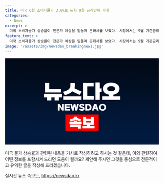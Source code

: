```yaml
---
title: 미국 6월 소비자물가 3.0%로 둔화 9월 금리인하 기대
categories:
  - News
excerpt: >
  미국 소비자물가 상승률이 전문가 예상을 밑돌며 둔화세를 보였다. 시장에서는 9월 기준금리 인하설에 대한 기대가 높아지고 있는 가운데, 미국 연방준비제도(Fed·연준)가 금리 인하를 고려하기 위해 필요한 조건인 더 많은 긍정적인 지표로 작용할 것으로 예상된다. 미국 노동부는 6월 미국 소비자물가지수(CPI)가 전년 동월 대비 3.0% 상승하며 전문가 예상치를 하회했고, 5월 대비 둔화세를 보였다. 연준은 금리 인하 시점에 대해 신중한 입장이지만, 인하를 고려하는 시점에는 명확한 입장을 보이고 있다.
feature_text: >
  미국 소비자물가 상승률이 전문가 예상을 밑돌며 둔화세를 보였다. 시장에서는 9월 기준금리 인하설에 대한 기대가 높아지고 있는 가운데, 미국 연방준비제도(Fed·연준)가 금리 인하를 고려하기 위해 필요한 조건인 더 많은 긍정적인 지표로 작용할 것으로 예상된다. 미국 노동부는 6월 미국 소비자물가지수(CPI)가 전년 동월 대비 3.0% 상승하며 전문가 예상치를 하회했고, 5월 대비 둔화세를 보였다. 연준은 금리 인하 시점에 대해 신중한 입장이지만, 인하를 고려하는 시점에는 명확한 입장을 보이고 있다.
image: '/assets/img/newsdao_breakingnews.jpg'
---
```


<p><img src="/assets/img/newsdao_breakingnews.jpg" alt="ranknews 속보" /></p>

<p>미국 물가 상승률과 관련된 내용을 기사로 작성하려고 하시는 것 같은데, 이와 관련하여 어떤 정보를 포함시켜 드리면 도움이 될까요? 제안해 주시면 그것을 중심으로 전문적이고 유익한 글을 작성해 드리겠습니다.</p>
실시간 뉴스 속보는, <a href="https://newsdao.kr" rel="dofollow">https://newsdao.kr</a>


